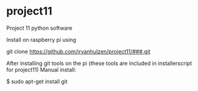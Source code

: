 # project11
Project 11 python software

Install on raspberry pi using

git clone https://github.com/jrvanhulzen/project11/###.git 

After installing git tools on the pi (these tools are included in installerscript for project11)
Manual install:

$ sudo apt-get install git
